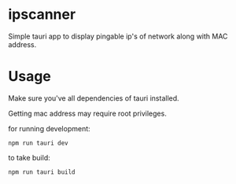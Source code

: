 
# ipscanner
Simple tauri app to display pingable ip's of network along with MAC address.
# Usage
Make sure you've all dependencies of tauri installed. 

Getting mac address may require root privileges.

for running development:

```npm run tauri dev```

to take build:

```npm run tauri build```
